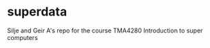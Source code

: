 superdata
=========

Silje and Geir A's repo for the course TMA4280 Introduction to super computers
